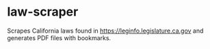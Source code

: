 # law-scraper

Scrapes California laws found in https://leginfo.legislature.ca.gov and generates PDF files with bookmarks.
